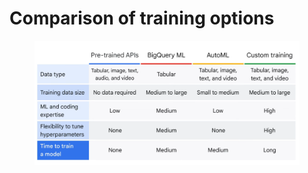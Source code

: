 # Comparison of training options

<figure><img src="../../../.gitbook/assets/{993A1A91-996B-40A9-A67B-A2855E6E6827}.png" alt=""><figcaption></figcaption></figure>
